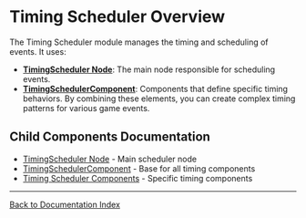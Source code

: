 # Timing Scheduler Overview
The Timing Scheduler module manages the timing and scheduling of events. It uses:
-   **[TimingScheduler Node](timing_scheduler.md)**: The main node responsible for scheduling events.
-   **[TimingSchedulerComponent](timing_scheduler_component.md)**: Components that define specific timing behaviors.
By combining these elements, you can create complex timing patterns for various game events.
## Child Components Documentation
- [TimingScheduler Node](timing_scheduler.md) - Main scheduler node
- [TimingSchedulerComponent](timing_scheduler_component.md) - Base for all timing components
- [Timing Scheduler Components](timing_scheduler_components.md) - Specific timing components
---
[Back to Documentation Index](_sidebar.md)
